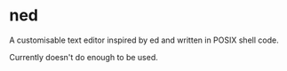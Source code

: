 # ned
A customisable text editor inspired by ed and written in POSIX shell code.

Currently doesn't do enough to be used.
